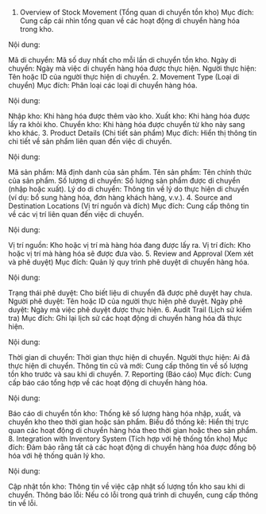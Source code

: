 1. Overview of Stock Movement (Tổng quan di chuyển tồn kho)
Mục đích: Cung cấp cái nhìn tổng quan về các hoạt động di chuyển hàng hóa trong kho.

Nội dung:

Mã di chuyển: Mã số duy nhất cho mỗi lần di chuyển tồn kho.
Ngày di chuyển: Ngày mà việc di chuyển hàng hóa được thực hiện.
Người thực hiện: Tên hoặc ID của người thực hiện di chuyển.
2. Movement Type (Loại di chuyển)
Mục đích: Phân loại các loại di chuyển hàng hóa.

Nội dung:

Nhập kho: Khi hàng hóa được thêm vào kho.
Xuất kho: Khi hàng hóa được lấy ra khỏi kho.
Chuyển kho: Khi hàng hóa được chuyển từ kho này sang kho khác.
3. Product Details (Chi tiết sản phẩm)
Mục đích: Hiển thị thông tin chi tiết về sản phẩm liên quan đến việc di chuyển.

Nội dung:

Mã sản phẩm: Mã định danh của sản phẩm.
Tên sản phẩm: Tên chính thức của sản phẩm.
Số lượng di chuyển: Số lượng sản phẩm được di chuyển (nhập hoặc xuất).
Lý do di chuyển: Thông tin về lý do thực hiện di chuyển (ví dụ: bổ sung hàng hóa, đơn hàng khách hàng, v.v.).
4. Source and Destination Locations (Vị trí nguồn và đích)
Mục đích: Cung cấp thông tin về các vị trí liên quan đến việc di chuyển.

Nội dung:

Vị trí nguồn: Kho hoặc vị trí mà hàng hóa đang được lấy ra.
Vị trí đích: Kho hoặc vị trí mà hàng hóa sẽ được đưa vào.
5. Review and Approval (Xem xét và phê duyệt)
Mục đích: Quản lý quy trình phê duyệt di chuyển hàng hóa.

Nội dung:

Trạng thái phê duyệt: Cho biết liệu di chuyển đã được phê duyệt hay chưa.
Người phê duyệt: Tên hoặc ID của người thực hiện phê duyệt.
Ngày phê duyệt: Ngày mà việc phê duyệt được thực hiện.
6. Audit Trail (Lịch sử kiểm tra)
Mục đích: Ghi lại lịch sử các hoạt động di chuyển hàng hóa đã thực hiện.

Nội dung:

Thời gian di chuyển: Thời gian thực hiện di chuyển.
Người thực hiện: Ai đã thực hiện di chuyển.
Thông tin cũ và mới: Cung cấp thông tin về số lượng tồn kho trước và sau khi di chuyển.
7. Reporting (Báo cáo)
Mục đích: Cung cấp báo cáo tổng hợp về các hoạt động di chuyển hàng hóa.

Nội dung:

Báo cáo di chuyển tồn kho: Thống kê số lượng hàng hóa nhập, xuất, và chuyển kho theo thời gian hoặc sản phẩm.
Biểu đồ thống kê: Hiển thị trực quan các hoạt động di chuyển hàng hóa theo thời gian hoặc theo sản phẩm.
8. Integration with Inventory System (Tích hợp với hệ thống tồn kho)
Mục đích: Đảm bảo rằng tất cả các hoạt động di chuyển hàng hóa được đồng bộ hóa với hệ thống quản lý kho.

Nội dung:

Cập nhật tồn kho: Thông tin về việc cập nhật số lượng tồn kho sau khi di chuyển.
Thông báo lỗi: Nếu có lỗi trong quá trình di chuyển, cung cấp thông tin về lỗi.